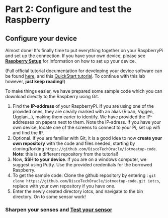 # Part 2: Configure and test the Raspberry #

## Configure your device ##

Almost done! It's finally time to put everything together on your RaspberryPi and set up the connection. If you have your own device, please see **[Raspberry Setup](raspberrysetup.md)** for information on how to set up your device.

(Full official tutorial documentation for developing your device software can be found [here](https://docs.oracle.com/en/cloud/paas/iot-cloud/iotgs/developing-device-software-using-client-software-libraries1.html "Developing Device Software Using the Client Software Libraries"), and this [QuickStart tutorial](http://www.oracle.com/webfolder/technetwork/tutorials/obe/cloud/iot/IoT%20Quick%20Start%20CPOSIX/IoTQuickStartCPOSIX.html "POSIX Application on a Raspberry Pi"). To continue with this lab however, **just keep reading!**)

To make things easier, we have prepared some sample code which you can download directly to the Raspberry using Git.

1. Find the **IP-address** of your RaspberryPi. If you are using one of the provided ones, they are clearly marked with an alias (Ripan, Viggen, Ugglan...), making them earier to identify. We have provided the IP-addresses on papers next to them. Note the IP-adress. If you have your own device, locate one of the screens to connect to your Pi, set up wifi and find the IP.
2. Optional. If you are familiar with Git, it is a good idea to now **create your own repository** with the code and files needed, starting by cloning/forking `https://github.com/DiscoTechOracle/iotmeetup-code`. **Note**: this is a different repository from the tutorial! 
3. Now, **SSH to your device**. If you are on a windows computer, we suggest using Putty. Use the provided credentials for the borrowed Raspberry.
4. To get the sample code: Clone the github repository by entering : `git clone https://github.com/DiscoTechOracle/iotmeetup-code.git iotcs`, replace with your own repository if you have one.
5. Enter the newly created directory iotcs, and navigate to the bin directory.
On to some sensor work!

### Sharpen your senses and [Test your sensor](dhtsensor.md) ###

